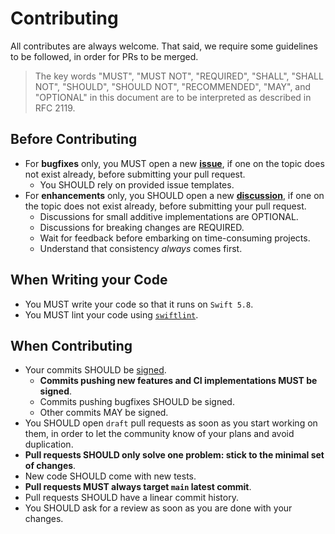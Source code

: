 # Contributing

All contributes are always welcome.
That said, we require some guidelines to be followed, in order for PRs to be merged.

> The key words "MUST", "MUST NOT", "REQUIRED", "SHALL", "SHALL
> NOT", "SHOULD", "SHOULD NOT", "RECOMMENDED",  "MAY", and
> "OPTIONAL" in this document are to be interpreted as described in
> RFC 2119.

## Before Contributing

- For **bugfixes** only, you MUST open a new [**issue**](https://github.com/sbertix/SystemImagePicker/issues), if one on the topic does not exist already, before submitting your pull request.
   - You SHOULD rely on provided issue templates.
- For **enhancements** only, you SHOULD open a new [**discussion**](https://github.com/sbertix/SystemImagePicker/discussions), if one on the topic does not exist already, before submitting your pull request.
   - Discussions for small additive implementations are OPTIONAL.
   - Discussions for breaking changes are REQUIRED.
   - Wait for feedback before embarking on time-consuming projects.
   - Understand that consistency _always_ comes first.

## When Writing your Code

- You MUST write your code so that it runs on `Swift 5.8`.
- You MUST lint your code using [`swiftlint`](https://github.com/realm/SwiftLint).

## When Contributing

- Your commits SHOULD be [signed](https://docs.github.com/en/github/authenticating-to-github/managing-commit-signature-verification/signing-commits).
   - **Commits pushing new features and CI implementations MUST be signed**.
   - Commits pushing bugfixes SHOULD be signed.
   - Other commits MAY be signed.
- You SHOULD open `draft` pull requests as soon as you start working on them, in order to let the community know of your plans and avoid duplication.
- **Pull requests SHOULD only solve one problem: stick to the minimal set of changes**.
- New code SHOULD come with new tests.
- **Pull requests MUST always target `main` latest commit**.
- Pull requests SHOULD have a linear commit history.
- You SHOULD ask for a review as soon as you are done with your changes.
